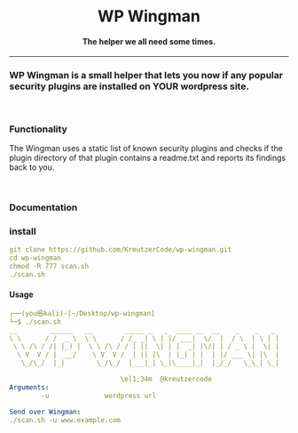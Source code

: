<h1 align="center">
  WP Wingman
  <br>
</h1>

<h4 align="center">The helper we all need some times.</h4>

<hr>

### WP Wingman is a small helper that lets you now if any popular security plugins are installed on YOUR wordpress site.

<br>

### Functionality

The Wingman uses a static list of known security plugins and checks if the plugin directory of that plugin contains a readme.txt and reports its findings back to you.

<br>

### Documentation

### install

```yaml
git clone https://github.com/KreutzerCode/wp-wingman.git
cd wp-wingman
chmod -R 777 scan.sh
./scan.sh
```

#### Usage

```yaml
┌──(you㉿kali)-[~/Desktop/wp-wingman]
└─$ ./scan.sh
__        ______   __        _____ _   _  ____ __  __    _    _   _
\ \      / /  _ \  \ \      / /_ _| \ | |/ ___|  \/  |  / \  | \ | |
 \ \ /\ / /| |_) |  \ \ /\ / / | ||  \| | |  _| |\/| | / _ \ |  \| |
  \ V  V / |  __/    \ V  V /  | || |\  | |_| | |  | |/ ___ \| |\  |
   \_/\_/  |_|        \_/\_/  |___|_| \_|\____|_|  |_/_/   \_\_| \_|

                            \e[1;34m  @kreutzercode
Arguments:
        -u              wordpress url

Send over Wingman:
./scan.sh -u www.example.com

```

<br>
